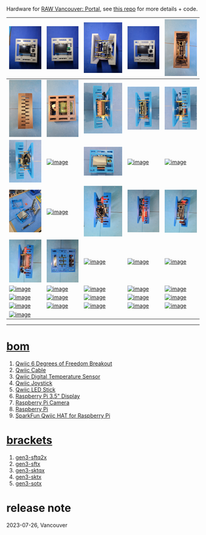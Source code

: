 Hardware for <a href="https://rawartists.com/vancouver/portal">RAW Vancouver: Portal</a>, see <a href="https://github.com/kamangir/RAW-Vancouver-PORTAL-2022">this repo</a> for more details + code.

| [![image](../images/portal-1.jpg)](https://github.com/kamangir/blue-bracket/blob/main/images/portal-1.jpg) | [![image](../images/portal-2.jpg)](https://github.com/kamangir/blue-bracket/blob/main/images/portal-2.jpg) | [![image](../images/portal-3.jpg)](https://github.com/kamangir/blue-bracket/blob/main/images/portal-3.jpg) | [![image](../images/portal-4.jpg)](https://github.com/kamangir/blue-bracket/blob/main/images/portal-4.jpg) | [![image](../images/portal-5.jpg)](https://github.com/kamangir/blue-bracket/blob/main/images/portal-5.jpg) |
| --- | --- | --- | --- | --- |
| [![image](../images/portal-6.jpg)](https://github.com/kamangir/blue-bracket/blob/main/images/portal-6.jpg) | [![image](../images/portal-7.jpg)](https://github.com/kamangir/blue-bracket/blob/main/images/portal-7.jpg) | [![image](../images/portal-8.jpg)](https://github.com/kamangir/blue-bracket/blob/main/images/portal-8.jpg) | [![image](../images/portal-9.jpg)](https://github.com/kamangir/blue-bracket/blob/main/images/portal-9.jpg) | [![image](../images/portal-10.jpg)](https://github.com/kamangir/blue-bracket/blob/main/images/portal-10.jpg) |
| [![image](../images/portal-11.jpg)](https://github.com/kamangir/blue-bracket/blob/main/images/portal-11.jpg) | [![image](../images/portal-12.jpg)](https://github.com/kamangir/blue-bracket/blob/main/images/portal-12.jpg) | [![image](../images/portal-13.jpg)](https://github.com/kamangir/blue-bracket/blob/main/images/portal-13.jpg) | [![image](../images/portal-14.jpg)](https://github.com/kamangir/blue-bracket/blob/main/images/portal-14.jpg) | [![image](../images/portal-15.jpg)](https://github.com/kamangir/blue-bracket/blob/main/images/portal-15.jpg) |
| [![image](../images/portal-16.jpg)](https://github.com/kamangir/blue-bracket/blob/main/images/portal-16.jpg) | [![image](../images/portal-17.jpg)](https://github.com/kamangir/blue-bracket/blob/main/images/portal-17.jpg) | [![image](../images/portal-18.jpg)](https://github.com/kamangir/blue-bracket/blob/main/images/portal-18.jpg) | [![image](../images/portal-19.jpg)](https://github.com/kamangir/blue-bracket/blob/main/images/portal-19.jpg) | [![image](../images/portal-20.jpg)](https://github.com/kamangir/blue-bracket/blob/main/images/portal-20.jpg) |
| [![image](../images/portal-21.jpg)](https://github.com/kamangir/blue-bracket/blob/main/images/portal-21.jpg) | [![image](../images/portal-22.jpg)](https://github.com/kamangir/blue-bracket/blob/main/images/portal-22.jpg) | [![image](../images/portal-23.jpg)](https://github.com/kamangir/blue-bracket/blob/main/images/portal-23.jpg) | [![image](../images/portal-24.jpg)](https://github.com/kamangir/blue-bracket/blob/main/images/portal-24.jpg) | [![image](../images/portal-25.jpg)](https://github.com/kamangir/blue-bracket/blob/main/images/portal-25.jpg) |
| [![image](../images/portal-26.jpg)](https://github.com/kamangir/blue-bracket/blob/main/images/portal-26.jpg) | [![image](../images/portal-27.jpg)](https://github.com/kamangir/blue-bracket/blob/main/images/portal-27.jpg) | [![image](../images/portal-28.jpg)](https://github.com/kamangir/blue-bracket/blob/main/images/portal-28.jpg) | [![image](../images/portal-29.jpg)](https://github.com/kamangir/blue-bracket/blob/main/images/portal-29.jpg) | [![image](../images/portal-30.jpg)](https://github.com/kamangir/blue-bracket/blob/main/images/portal-30.jpg) |
| [![image](../images/portal-31.jpg)](https://github.com/kamangir/blue-bracket/blob/main/images/portal-31.jpg) | [![image](../images/portal-32.jpg)](https://github.com/kamangir/blue-bracket/blob/main/images/portal-32.jpg) | [![image](../images/portal-33.jpg)](https://github.com/kamangir/blue-bracket/blob/main/images/portal-33.jpg) | [![image](../images/portal-34.jpg)](https://github.com/kamangir/blue-bracket/blob/main/images/portal-34.jpg) | [![image](../images/portal-35.jpg)](https://github.com/kamangir/blue-bracket/blob/main/images/portal-35.jpg) |
| [![image](../images/portal-36.jpg)](https://github.com/kamangir/blue-bracket/blob/main/images/portal-36.jpg) | [![image](../images/portal-37.jpg)](https://github.com/kamangir/blue-bracket/blob/main/images/portal-37.jpg) | [![image](../images/portal-38.jpg)](https://github.com/kamangir/blue-bracket/blob/main/images/portal-38.jpg) | [![image](../images/portal-39.jpg)](https://github.com/kamangir/blue-bracket/blob/main/images/portal-39.jpg) | [![image](../images/portal-40.jpg)](https://github.com/kamangir/blue-bracket/blob/main/images/portal-40.jpg) |
| [![image](../images/portal-41.jpg)](https://github.com/kamangir/blue-bracket/blob/main/images/portal-41.jpg) |  |  |  |  |

---

# [bom](../parts.md)

1. [Qwiic 6 Degrees of Freedom Breakout](../parts.md#qwiic-6-degrees-of-freedom-breakout)
1. [Qwiic Cable](../parts.md#qwiic-cable)
1. [Qwiic Digital Temperature Sensor](../parts.md#qwiic-digital-temperature-sensor)
1. [Qwiic Joystick](../parts.md#qwiic-joystick)
1. [Qwiic LED Stick](../parts.md#qwiic-led-stick)
1. [Raspberry Pi 3.5" Display](../parts.md#raspberry-pi-35-display)
1. [Raspberry Pi Camera](../parts.md#raspberry-pi-camera)
1. [Raspberry Pi](../parts.md#raspberry-pi)
1. [SparkFun Qwiic HAT for Raspberry Pi](../parts.md#sparkfun-qwiic-hat-for-raspberry-pi)

# [brackets](../brackets)

1. [gen3-sftq2x](../brackets/gen3-sftq2x/gen3-sftq2x.stl)
1. [gen3-sftx](../brackets/gen3-sftx/gen3-sftx.stl)
1. [gen3-sktqx](../brackets/gen3-sktqx/gen3-sktqx.stl)
1. [gen3-sktx](../brackets/gen3-sktx/gen3-sktx.stl)
1. [gen3-sotx](../brackets/gen3-sotx/gen3-sotx.stl)

# release note
2023-07-26, Vancouver
